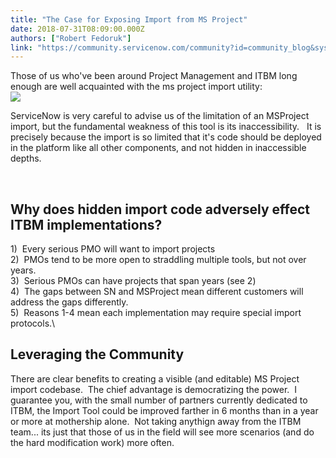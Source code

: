 ```yaml
---
title: "The Case for Exposing Import from MS Project"
date: 2018-07-31T08:09:00.000Z
authors: ["Robert Fedoruk"]
link: "https://community.servicenow.com/community?id=community_blog&sys_id=a4fb177edb6b5f4423f4a345ca96197b"
---
```

<p>Those of us who&#39;ve been around Project Management and ITBM long enough are well acquainted with the ms project import utility:<br /><img src="51d9d3f2db6b5f4423f4a345ca9619e0.iix" /></p>
<p>ServiceNow is very careful to advise us of the limitation of an MSProject import, but the fundamental weakness of this tool is its inaccessibility.   It is precisely because the import is so limited that it&#39;s code should be deployed in the platform like all other components, and not hidden in inaccessible depths.  </p>
<p> </p>
<h2>Why does hidden import code adversely effect ITBM implementations?</h2>
<p>1)  Every serious PMO will want to import projects<br />2)  PMOs tend to be more open to straddling multiple tools, but not over years.<br />3)  Serious PMOs can have projects that span years (see 2)<br />4)  The gaps between SN and MSProject mean different customers will address the gaps differently.  <br />5)  Reasons 1-4 mean each implementation may require special import protocols.\</p>
<h2>Leveraging the Community</h2>
<p>There are clear benefits to creating a visible (and editable) MS Project import codebase.  The chief advantage is democratizing the power.  I guarantee you, with the small number of partners currently dedicated to ITBM, the Import Tool could be improved farther in 6 months than in a year or more at mothership alone.  Not taking anythign away from the ITBM team... its just that those of us in the field will see more scenarios (and do the hard modification work) more often.</p>
<p> </p>
<p> </p>